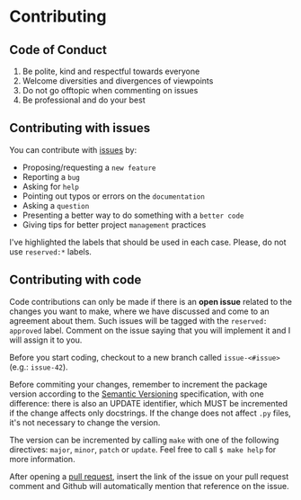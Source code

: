 # Contributing

## Code of Conduct

1. Be polite, kind and respectful towards everyone
2. Welcome diversities and divergences of viewpoints
3. Do not go offtopic when commenting on issues
4. Be professional and do your best

## Contributing with issues

You can contribute with [issues][issues] by:

- Proposing/requesting a `new feature`
- Reporting a `bug`
- Asking for `help`
- Pointing out typos or errors on the `documentation`
- Asking a `question`
- Presenting a better way to do something with a `better code`
- Giving tips for better project `management` practices

I've highlighted the labels that should be used in each case. Please, do not use
`reserved:*` labels.

## Contributing with code

Code contributions can only be made if there is an **open issue** related to the
changes you want to make, where we have discussed and come to an agreement about
them. Such issues will be tagged with the `reserved: approved` label. Comment on
the issue saying that you will implement it and I will assign it to you.

Before you start coding, checkout to a new branch called `issue-<#issue>` (e.g.:
`issue-42`).

Before commiting your changes, remember to increment the package version according
to the [Semantic Versioning][semver] specification, with one difference: there is
also an UPDATE identifier, which MUST be incremented if the change affects only
docstrings. If the change does not affect ``.py`` files, it's not necessary to
change the version.

The version can be incremented by calling `make` with one of the following
directives: `major`, `minor`, `patch` or `update`. Feel free to call `$ make help`
for more information.

After opening a [pull request][pulls], insert the link of the issue on your pull
request comment and Github will automatically mention that reference on the issue.

[issues]: https://github.com/arthurpaulino/miraiml/issues
[semver]: https://semver.org/
[pulls]: https://github.com/arthurpaulino/miraiml/pulls
